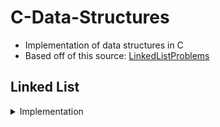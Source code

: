 # C-Data-Structures
- Implementation of data structures in C
- Based off of this source: [LinkedListProblems](http://cslibrary.stanford.edu/105/LinkedListProblems.pdf)

## Linked List
<details><summary>Implementation</summary>
  
## definition of linked list
  ```c
  struct node {
  int data;
  struct node* next;
  };
  ```

### 1. Count()
```c
/*
 Given a list and an int, return the number of times that int occurs
 in the list.
*/
int Count(struct node* head, int searchFor) {
// Your code
```
### 2. GetNth()
```c
// Given a list and an index, return the data
// in the nth node of the list. The nodes are numbered from 0.
// Assert fails if the index is invalid (outside 0..lengh-1).
int GetNth(struct node* head, int index) {
// Your code
```
### 3. DeleteList()
```c
/*
takes a list, deallocates all of its memory and sets its
head pointer to NULL (the empty list).
*/
void DeleteList(struct node** headRef) {
// Your code
```
### 4. Pop()
```c
/*
The opposite of Push(). Takes a non-empty list
and removes the front node, and returns the data
which was in that node.
*/
int Pop(struct node** headRef) {
// your code...
```
### 5. InsertNth()
```c
/*
A more general version of Push().
Given a list, an index 'n' in the range 0..length,
and a data element, add a new node to the list so
that it has the given index.
*/
void InsertNth(struct node** headRef, int index, int data) {
// your code...
 ```
### 6. SortedInsert()
```c
/*
Given a list that is sorted in increasing order, and a
single node, inserts the node into the correct sorted position in the list. While Push()
allocates a new node to add to the list, SortedInsert() takes an existing node, and just
rearranges pointers to insert it into the list.
*/
void SortedInsert(struct node** headRef, struct node* newNode) {
// Your code...
```

### 7. InsertSort()
```c
// Given a list, rearrange its nodes so they are sorted in increasing order (using SortedInsert()).
void InsertSort(struct node** headRef) { 
// Your code...
```

### 8. Append()
```c
// Append 'b' onto the end of 'a', and then set 'b' to NULL.
void Append(struct node** aRef, struct node** bRef) {
// Your code...
```

</details>
